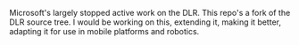 Microsoft's largely stopped active work on the DLR. This repo's a fork of the DLR source tree. I would be working on this, extending it, making it better, adapting it for use in mobile platforms and robotics.